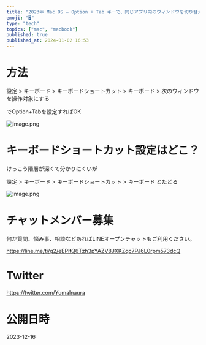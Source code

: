 ```yaml
---
title: "2023年 Mac OS – Option + Tab キーで、同じアプリ内のウィンドウを切り替え可能にする"
emoji: "🖥"
type: "tech"
topics: ["mac", "macbook"]
published: true
published_at: 2024-01-02 16:53
---
```


# 方法

設定 > キーボード > キーボードショートカット  > キーボード > 次のウィンドウを操作対象にする 

でOption+Tabを設定すればOK


![image.png](https://qiita-image-store.s3.ap-northeast-1.amazonaws.com/0/89618/8e546f1f-2cd5-ecd0-5a9b-c3b110db61b5.png)

# キーボードショートカット設定はどこ？

けっこう階層が深くて分かりにくいが

設定 > キーボード > キーボードショートカット > キーボード とたどる

![image.png](https://qiita-image-store.s3.ap-northeast-1.amazonaws.com/0/89618/3b1a25e9-02ec-9d3a-be8c-6758153bcc4a.png)

# チャットメンバー募集


何か質問、悩み事、相談などあればLINEオープンチャットもご利用ください。

https://line.me/ti/g2/eEPltQ6Tzh3pYAZV8JXKZqc7PJ6L0rpm573dcQ


# Twitter

https://twitter.com/YumaInaura


# 公開日時

2023-12-16
